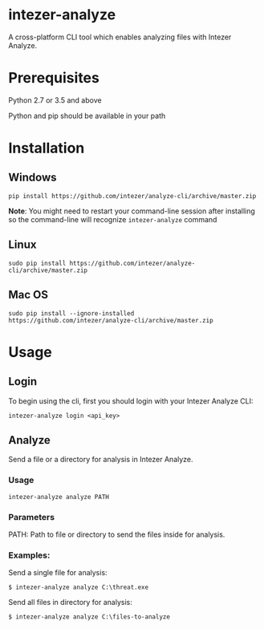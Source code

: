 # intezer-analyze

A cross-platform CLI tool which enables analyzing files with Intezer Analyze.

# Prerequisites
Python 2.7 or 3.5 and above

Python and pip should be available in your path

# Installation

## Windows
`pip install https://github.com/intezer/analyze-cli/archive/master.zip`

**Note**: You might need to restart your command-line session after installing so the command-line will recognize `intezer-analyze` command

## Linux
```
sudo pip install https://github.com/intezer/analyze-cli/archive/master.zip
```

## Mac OS
`sudo pip install --ignore-installed https://github.com/intezer/analyze-cli/archive/master.zip`

# Usage

## Login
To begin using the cli, first you should login with your Intezer Analyze CLI:

`intezer-analyze login <api_key>`
 

## Analyze

Send a file or a directory for analysis in Intezer Analyze.

### Usage
`intezer-analyze analyze PATH`

### Parameters

PATH: Path to file or directory to send the files inside for analysis.

###  Examples:
Send a single file for analysis:

    $ intezer-analyze analyze C:\threat.exe

Send all files in directory for analysis:

    $ intezer-analyze analyze C:\files-to-analyze